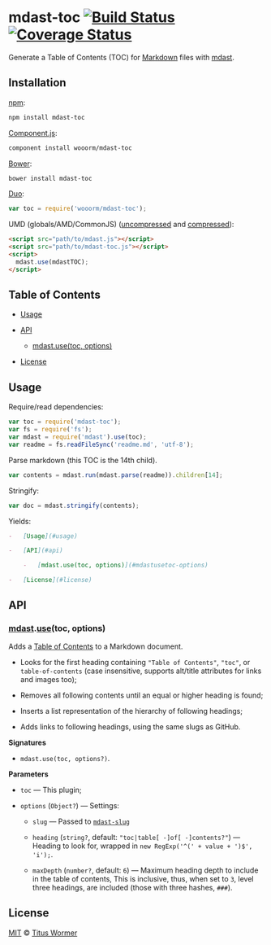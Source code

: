 # mdast-toc [![Build Status](https://img.shields.io/travis/wooorm/mdast-toc.svg)](https://travis-ci.org/wooorm/mdast-toc) [![Coverage Status](https://img.shields.io/codecov/c/github/wooorm/mdast-toc.svg)](https://codecov.io/github/wooorm/mdast-toc)

Generate a Table of Contents (TOC) for [Markdown](http://daringfireball.net/projects/markdown/syntax)
files with [mdast](https://github.com/wooorm/mdast).

## Installation

[npm](https://docs.npmjs.com/cli/install):

```bash
npm install mdast-toc
```

[Component.js](https://github.com/componentjs/component):

```bash
component install wooorm/mdast-toc
```

[Bower](http://bower.io/#install-packages):

```bash
bower install mdast-toc
```

[Duo](http://duojs.org/#getting-started):

```javascript
var toc = require('wooorm/mdast-toc');
```

UMD (globals/AMD/CommonJS) ([uncompressed](mdast-toc.js) and [compressed](mdast-toc.min.js)):

```html
<script src="path/to/mdast.js"></script>
<script src="path/to/mdast-toc.js"></script>
<script>
  mdast.use(mdastTOC);
</script>
```

## Table of Contents

*   [Usage](#usage)

*   [API](#api)

    *   [mdast.use(toc, options)](#mdastusetoc-options)

*   [License](#license)

## Usage

Require/read dependencies:

```javascript
var toc = require('mdast-toc');
var fs = require('fs');
var mdast = require('mdast').use(toc);
var readme = fs.readFileSync('readme.md', 'utf-8');
```

Parse markdown (this TOC is the 14th child).

```javascript
var contents = mdast.run(mdast.parse(readme)).children[14];
```

Stringify:

```javascript
var doc = mdast.stringify(contents);
```

Yields:

```markdown
-   [Usage](#usage)

-   [API](#api)

    -   [mdast.use(toc, options)](#mdastusetoc-options)

-   [License](#license)
```

## API

### [mdast](https://github.com/wooorm/mdast#api).[use](https://github.com/wooorm/mdast#mdastuseplugin-options)(toc, options)

Adds a [Table of Contents](#table-of-contents) to a Markdown document.

*   Looks for the first heading containing `"Table of Contents"`, `"toc"`,
    or `table-of-contents` (case insensitive, supports alt/title attributes
    for links and images too);

*   Removes all following contents until an equal or higher heading is found;

*   Inserts a list representation of the hierarchy of following headings;

*   Adds links to following headings, using the same slugs as GitHub.

**Signatures**

*   `mdast.use(toc, options?)`.

**Parameters**

*   `toc` — This plugin;

*   `options` (`Object?`) — Settings:

    *   `slug` —
        Passed to [`mdast-slug`](https://github.com/wooorm/mdast-slug)

    *   `heading` (`string?`, default: `"toc|table[ -]of[ -]contents?"`)
        — Heading to look for, wrapped in
        `new RegExp('^(' + value + ')$', 'i');`.

    *   `maxDepth` (`number?`, default: `6`)
        — Maximum heading depth to include in the table of contents,
        This is inclusive, thus, when set to `3`, level three headings,
        are included (those with three hashes, `###`).

## License

[MIT](LICENSE) © [Titus Wormer](http://wooorm.com)
